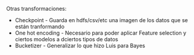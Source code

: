 Otras transformaciones:

* Checkpoint - Guarda en hdfs/csv/etc una imagen de los datos que se están tranformando
* One hot encoding - Necesario para poder aplicar Feature selection y ciertos modelos a dciertos tipos de datos 
* Bucketizer - Generalizar lo que hizo Luis para Bayes